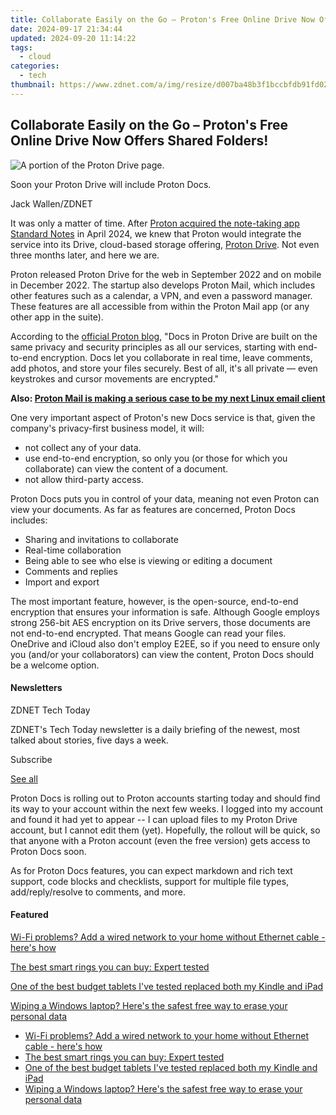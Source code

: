 ```yaml
---
title: Collaborate Easily on the Go – Proton's Free Online Drive Now Offers Shared Folders!
date: 2024-09-17 21:34:44
updated: 2024-09-20 11:14:22
tags:
  - cloud
categories:
  - tech
thumbnail: https://www.zdnet.com/a/img/resize/d007ba48b3f1bccbfdb91fd02f73bb9a114314c3/2024/07/03/0b8f8afe-6536-4007-b8d1-971777b3c0ea/protondrive.jpg?width=278&height=156&fit=crop&auto=webp
---
```


## Collaborate Easily on the Go – Proton's Free Online Drive Now Offers Shared Folders!

![A portion of the Proton Drive page.](https://www.zdnet.com/a/img/resize/8aa4ce139f7ff08225c84732c17d55ae5966df07/2024/07/03/0b8f8afe-6536-4007-b8d1-971777b3c0ea/protondrive.jpg?auto=webp&width=1280)

Soon your Proton Drive will include Proton Docs.

Jack Wallen/ZDNET

It was only a matter of time. After [Proton acquired the note-taking app Standard Notes](https://www.zdnet.com/home-and-office/work-life/proton-acquires-standard-notes-to-add-another-tool-to-its-growing-portfolio/) in April 2024, we knew that Proton would integrate the service into its Drive, cloud-based storage offering, [Proton Drive](https://drive.proton.me). Not even three months later, and here we are.

Proton released Proton Drive for the web in September 2022 and on mobile in December 2022\. The startup also develops Proton Mail, which includes other features such as a calendar, a VPN, and even a password manager. These features are all accessible from within the Proton Mail app (or any other app in the suite).

According to the [official Proton blog](https://proton.me/blog/docs-proton-drive), "Docs in Proton Drive are built on the same privacy and security principles as all our services, starting with end-to-end encryption. Docs let you collaborate in real time, leave comments, add photos, and store your files securely. Best of all, it's all private — even keystrokes and cursor movements are encrypted."

**Also: [Proton Mail is making a serious case to be my next Linux email client](https://www.zdnet.com/home-and-office/work-life/proton-mails-linux-client-is-almost-perfect-but-one-feature-is-holding-me-back/)**

One very important aspect of Proton's new Docs service is that, given the company's privacy-first business model, it will:

* not collect any of your data.
* use end-to-end encryption, so only you (or those for which you collaborate) can view the content of a document.
* not allow third-party access.

Proton Docs puts you in control of your data, meaning not even Proton can view your documents. As far as features are concerned, Proton Docs includes:

* Sharing and invitations to collaborate
* Real-time collaboration
* Being able to see who else is viewing or editing a document
* Comments and replies
* Import and export

The most important feature, however, is the open-source, end-to-end encryption that ensures your information is safe. Although Google employs strong 256-bit AES encryption on its Drive servers, those documents are not end-to-end encrypted. That means Google can read your files. OneDrive and iCloud also don't employ E2EE, so if you need to ensure only you (and/or your collaborators) can view the content, Proton Docs should be a welcome option.

#### Newsletters

ZDNET Tech Today

ZDNET's Tech Today newsletter is a daily briefing of the newest, most talked about stories, five days a week.

 Subscribe

[See all](https://www.zdnet.com/newsletters/)

Proton Docs is rolling out to Proton accounts starting today and should find its way to your account within the next few weeks. I logged into my account and found it had yet to appear -- I can upload files to my Proton Drive account, but I cannot edit them (yet). Hopefully, the rollout will be quick, so that anyone with a Proton account (even the free version) gets access to Proton Docs soon.

As for Proton Docs features, you can expect markdown and rich text support, code blocks and checklists, support for multiple file types, add/reply/resolve to comments, and more.

#### Featured

[Wi-Fi problems? Add a wired network to your home without Ethernet cable - here's how](https://www.zdnet.com/article/wi-fi-problems-how-to-add-a-wired-network-to-your-home-without-ethernet-cable/ "Wi-Fi problems? Add a wired network to your home without Ethernet cable - here's how")

[The best smart rings you can buy: Expert tested](https://www.zdnet.com/article/best-smart-ring/ "The best smart rings you can buy: Expert tested")

[One of the best budget tablets I've tested replaced both my Kindle and iPad](https://www.zdnet.com/article/one-of-the-best-budget-tablets-ive-tested-replaced-bot-my-kindle-and-ipad/ "One of the best budget tablets I've tested replaced both my Kindle and iPad")

[Wiping a Windows laptop? Here's the safest free way to erase your personal data](https://www.zdnet.com/article/wiping-a-windows-laptop-heres-the-safest-free-way-to-erase-your-personal-data/ "Wiping a Windows laptop? Here's the safest free way to erase your personal data")

* [Wi-Fi problems? Add a wired network to your home without Ethernet cable - here's how](https://www.zdnet.com/article/wi-fi-problems-how-to-add-a-wired-network-to-your-home-without-ethernet-cable/ "Wi-Fi problems? Add a wired network to your home without Ethernet cable - here's how")
* [The best smart rings you can buy: Expert tested](https://www.zdnet.com/article/best-smart-ring/ "The best smart rings you can buy: Expert tested")
* [One of the best budget tablets I've tested replaced both my Kindle and iPad](https://www.zdnet.com/article/one-of-the-best-budget-tablets-ive-tested-replaced-bot-my-kindle-and-ipad/ "One of the best budget tablets I've tested replaced both my Kindle and iPad")
* [Wiping a Windows laptop? Here's the safest free way to erase your personal data](https://www.zdnet.com/article/wiping-a-windows-laptop-heres-the-safest-free-way-to-erase-your-personal-data/ "Wiping a Windows laptop? Here's the safest free way to erase your personal data")

<ins class="adsbygoogle"
     style="display:block"
     data-ad-format="autorelaxed"
     data-ad-client="ca-pub-7571918770474297"
     data-ad-slot="1223367746"></ins>



<ins class="adsbygoogle"
     style="display:block"
     data-ad-client="ca-pub-7571918770474297"
     data-ad-slot="8358498916"
     data-ad-format="auto"
     data-full-width-responsive="true"></ins>
